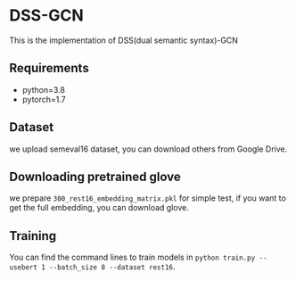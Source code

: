 # DSS-GCN

This is the implementation of DSS(dual semantic syntax)-GCN

## Requirements

- python=3.8
- pytorch=1.7



## Dataset

we upload semeval16 dataset, you can download others from Google Drive.

## Downloading pretrained glove

we prepare `300_rest16_embedding_matrix.pkl` for simple test, if you want to get the full embedding,  you can download glove.

## Training

You can find the command lines to train models in `python train.py --usebert 1 --batch_size 8 --dataset rest16`.

 


